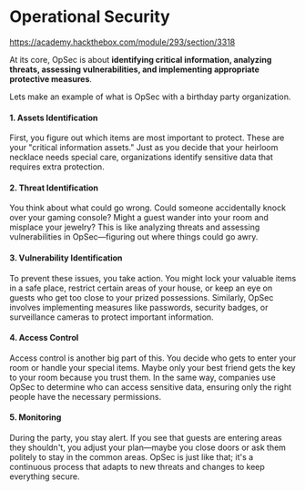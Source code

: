 # Operational Security
https://academy.hackthebox.com/module/293/section/3318

At its core, OpSec is about **identifying critical information, analyzing threats, assessing vulnerabilities, and implementing appropriate protective measures**. 

Lets make an example of what is OpSec with a birthday party organization.

#### 1. Assets Identification
First, you figure out which items are most important to protect. These are your "critical information assets." Just as you decide that your heirloom necklace needs special care, organizations identify sensitive data that requires extra protection.

#### 2. Threat Identification
You think about what could go wrong. Could someone accidentally knock over your gaming console? Might a guest wander into your room and misplace your jewelry? This is like analyzing threats and assessing vulnerabilities in OpSec—figuring out where things could go awry.

#### 3. Vulnerability Identification
To prevent these issues, you take action. You might lock your valuable items in a safe place, restrict certain areas of your house, or keep an eye on guests who get too close to your prized possessions. Similarly, OpSec involves implementing measures like passwords, security badges, or surveillance cameras to protect important information.

#### 4. Access Control
Access control is another big part of this. You decide who gets to enter your room or handle your special items. Maybe only your best friend gets the key to your room because you trust them. In the same way, companies use OpSec to determine who can access sensitive data, ensuring only the right people have the necessary permissions.

#### 5. Monitoring
During the party, you stay alert. If you see that guests are entering areas they shouldn't, you adjust your plan—maybe you close doors or ask them politely to stay in the common areas. OpSec is just like that; it's a continuous process that adapts to new threats and changes to keep everything secure.

